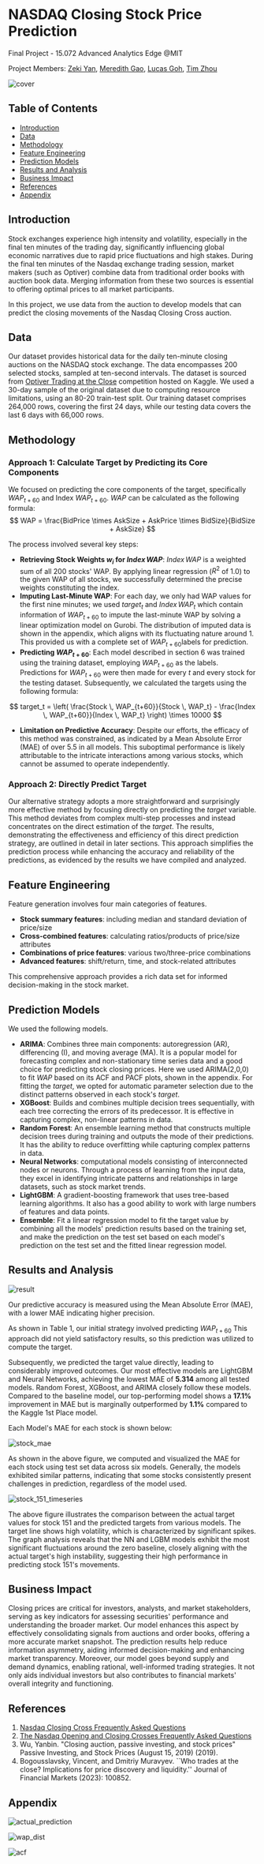 # NASDAQ Closing Stock Price Prediction
Final Project - 15.072 Advanced Analytics Edge @MIT

Project Members: [Zeki Yan](https://www.linkedin.com/in/zikaiyan/), [Meredith Gao](https://www.linkedin.com/in/mingtian-gao-484749290/), [Lucas Goh](https://www.linkedin.com/in/lucas-goh/), [Tim Zhou](https://www.linkedin.com/in/dingyi-zhou/)

![cover](images/cover.png)

## Table of Contents

- [Introduction](#Introduction)
- [Data](#Data)
- [Methodology](#Methodology)
- [Feature Engineering](#Feature-Engineering)
- [Prediction Models](#Prediction-Models)
- [Results and Analysis](#results-and-analysis)
- [Business Impact](#Business-Impact)
- [References](#References)
- [Appendix](#Appendix)

## Introduction

Stock exchanges experience high intensity and volatility, especially in the final ten minutes of the trading day, significantly influencing global economic narratives due to rapid price fluctuations and high stakes. During the final ten minutes of the Nasdaq exchange trading session, market makers (such as Optiver) combine data from traditional order books with auction book data. Merging information from these two sources is essential to offering optimal prices to all market participants.

In this project, we use data from the auction to develop models that can predict the closing movements of the Nasdaq Closing Cross auction.

## Data

Our dataset provides historical data for the daily ten-minute closing auctions on the NASDAQ stock exchange. The data encompasses 200 selected stocks, sampled at ten-second intervals. The dataset is sourced from [Optiver Trading at the Close](https://www.kaggle.com/competitions/optiver-trading-at-the-close) competition hosted on Kaggle. We used a 30-day sample of the original dataset due to computing resource limitations, using an 80-20 train-test split. Our training dataset comprises 264,000 rows, covering the first 24 days, while our testing data covers the last 6 days with 66,000 rows.

## Methodology

### Approach 1: Calculate Target by Predicting its Core Components

We focused on predicting the core components of the target, specifically $WAP_{t+60}$ and Index $WAP_{t+60}$. $WAP$ can be calculated as the following formula:
$$
WAP = \frac{BidPrice \times AskSize + AskPrice \times BidSize}{BidSize + AskSize}
$$


The process involved several key steps:

- **Retrieving Stock Weights $w_i$ for $Index \, WAP$**: $Index \, WAP$ is a weighted sum of all 200 stocks' WAP. By applying linear regression ($R^2$ of 1.0) to the given WAP of all stocks, we successfully determined the precise weights constituting the index.
- **Imputing Last-Minute WAP**: For each day, we only had WAP values for the first nine minutes; we used $target_t$ and $Index \, WAP_t$ which contain information of $WAP_{t+60}$ to impute the last-minute WAP by solving a linear optimization model on Gurobi. The distribution of imputed data is shown in the appendix, which aligns with its fluctuating nature around 1. This provided us with a complete set of $WAP_{t+60}$​ labels for prediction.
- **Predicting $WAP_{t+60}$**: Each model described in section 6 was trained using the training dataset, employing $WAP_{t+60}$ as the labels. Predictions for $WAP_{t+60}$ were then made for every $t$ and every stock for the testing dataset. Subsequently, we calculated the targets using the following formula:

$$
target_t = \left( \frac{Stock \, WAP_{t+60}}{Stock \, WAP_t} - \frac{Index \, WAP_{t+60}}{Index \, WAP_t} \right) \times 10000
$$

- **Limitation on Predictive Accuracy**: Despite our efforts, the efficacy of this method was constrained, as indicated by a Mean Absolute Error (MAE) of over 5.5 in all models. This suboptimal performance is likely attributable to the intricate interactions among various stocks, which cannot be assumed to operate independently.

### Approach 2: Directly Predict Target

Our alternative strategy adopts a more straightforward and surprisingly more effective method by focusing directly on predicting the $target$ variable. This method deviates from complex multi-step processes and instead concentrates on the direct estimation of the $target$. The results, demonstrating the effectiveness and efficiency of this direct prediction strategy, are outlined in detail in later sections. This approach simplifies the prediction process while enhancing the accuracy and reliability of the predictions, as evidenced by the results we have compiled and analyzed.

## Feature Engineering

Feature generation involves four main categories of features.

- **Stock summary features**: including median and standard deviation of price/size
- **Cross-combined features**: calculating ratios/products of price/size attributes
- **Combinations of price features**: various two/three-price combinations
- **Advanced features**: shift/return, time, and stock-related attributes

This comprehensive approach provides a rich data set for informed decision-making in the stock market.

## Prediction Models

We used the following models.

- **ARIMA**: Combines three main components: autoregression (AR), differencing (I), and moving average (MA). It is a popular model for forecasting complex and non-stationary time series data and a good choice for predicting stock closing prices. Here we used ARIMA(2,0,0) to fit $WAP$ based on its ACF and PACF plots, shown in the appendix. For fitting the $target$, we opted for automatic parameter selection due to the distinct patterns observed in each stock's $target$​.
- **XGBoost**: Builds and combines multiple decision trees sequentially, with each tree correcting the errors of its predecessor. It is effective in capturing complex, non-linear patterns in data.
- **Random Forest**: An ensemble learning method that constructs multiple decision trees during training and outputs the mode of their predictions. It has the ability to reduce overfitting while capturing complex patterns in data.
- **Neural Networks**: computational models consisting of interconnected nodes or neurons. Through a process of learning from the input data, they excel in identifying intricate patterns and relationships in large datasets, such as stock market trends.
- **LightGBM**: A gradient-boosting framework that uses tree-based learning algorithms. It also has a good ability to work with large numbers of features and data points.
- **Ensemble**: Fit a linear regression model to fit the target value by combining all the models' prediction results based on the training set, and make the prediction on the test set based on each model's prediction on the test set and the fitted linear regression model.

## Results and Analysis

![result](images/result.png)

Our predictive accuracy is measured using the Mean Absolute Error (MAE), with a lower MAE indicating higher precision. 

As shown in Table 1, our initial strategy involved predicting $WAP_{t+60}$ This approach did not yield satisfactory results, so this prediction was utilized to compute the target.

Subsequently, we predicted the target value directly, leading to considerably improved outcomes. Our most effective models are LightGBM and Neural Networks, achieving the lowest MAE of **5.314** among all tested models. Random Forest, XGBoost, and ARIMA closely follow these models. Compared to the baseline model, our top-performing model shows a **17.1%** improvement in MAE but is marginally outperformed by **1.1%** compared to the Kaggle 1st Place model.

Each Model's MAE for each stock is shown below:

![stock_mae](images/stock_mae.png)

As shown in the above figure, we computed and visualized the MAE for each stock using test set data across six models. Generally, the models exhibited similar patterns, indicating that some stocks consistently present challenges in prediction, regardless of the model used.

![stock_151_timeseries](images/stock_151_timeseries.png)

The above figure illustrates the comparison between the actual target values for stock 151 and the predicted targets from various models. The target line shows high volatility, which is characterized by significant spikes. The graph analysis reveals that the NN and LGBM models exhibit the most significant fluctuations around the zero baseline, closely aligning with the actual target's high instability, suggesting their high performance in predicting stock 151's movements.

## Business Impact

Closing prices are critical for investors, analysts, and market stakeholders, serving as key indicators for assessing securities' performance and understanding the broader market. Our model enhances this aspect by effectively consolidating signals from auctions and order books, offering a more accurate market snapshot. The prediction results help reduce information asymmetry, aiding informed decision-making and enhancing market transparency. Moreover, our model goes beyond supply and demand dynamics, enabling rational, well-informed trading strategies. It not only aids individual investors but also contributes to financial markets' overall integrity and functioning.

## References

1. [Nasdaq Closing Cross Frequently Asked Questions](https://nasdaqtrader.com/content/productsservices/trading/crosses/openclose_faqs.pdf)
2. [The Nasdaq Opening and Closing Crosses Frequently Asked Questions](https://www.nasdaq.com/docs/2020/04/03/openclose_faqs.pdf)
3. Wu, Yanbin. "Closing auction, passive investing, and stock prices" Passive Investing, and Stock Prices (August 15, 2019) (2019).
4. Bogousslavsky, Vincent, and Dmitriy Muravyev. ``Who trades at the close? Implications for price discovery and liquidity.'' Journal of Financial Markets (2023): 100852.

## Appendix

![actual_prediction](images/actual_prediction.png)

![wap_dist](images/wap_dist.jpg)

![acf](images/acf.png)
